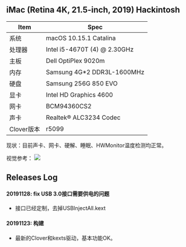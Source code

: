 ## iMac (Retina 4K, 21.5-inch, 2019) Hackintosh

| Item | Spec |
|------|------|
|系统   | macOS 10.15.1 Catalina |
|处理器 | Intel i5-4670T (4) @ 2.30GHz |
|主板   | Dell OptiPlex 9020m |
|内存   | Samsung 4G*2 DDR3L-1600MHz |
|硬盘   | Samsung 256G 850 EVO |
|显卡   | Intel HD Graphics 4600 |
|网卡   | BCM94360CS2 |
|声卡   | Realtek® ALC3234 Codec |
|Clover版本| r5099 |

现状：目前声卡、网卡、硬解、睡眠、HWMonitor温度检测均正常。


视觉参考：
![](https://static.chiphell.com/forum/201911/13/164831zex3mbkz96wmkj3k.jpg)

## Releases Log

#### 20191128: fix USB 3.0接口需要供电的问题
  - 接口已经定制，去掉USBInjectAll.kext

#### 20191123: 构建
  - 最新的Clover和kexts驱动，基本功能OK。